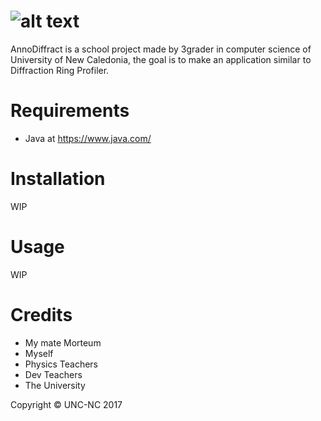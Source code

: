 ![alt text](https://img4.hostingpics.net/pics/515212AnnoDiffract.png)
=======================

AnnoDiffract is a school project made by 3grader in computer science of University of New Caledonia, the goal is to make an application similar to Diffraction Ring Profiler.

Requirements
============

* Java at https://www.java.com/

Installation
============

WIP


Usage
=====

WIP

Credits
=======

* My mate Morteum
* Myself
* Physics Teachers
* Dev Teachers
* The University

Copyright © UNC-NC 2017
